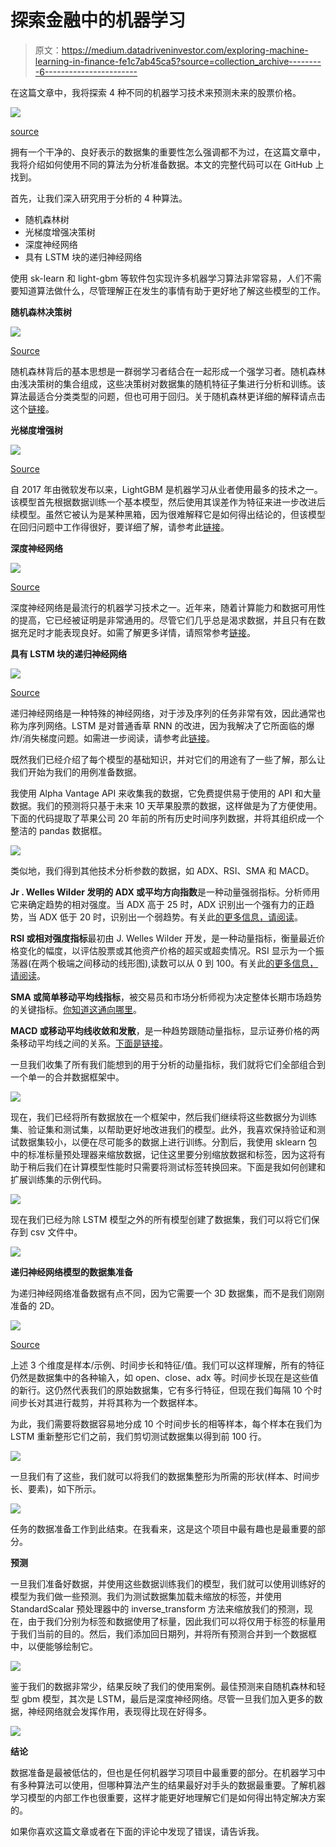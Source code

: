 # 探索金融中的机器学习

> 原文：<https://medium.datadriveninvestor.com/exploring-machine-learning-in-finance-fe1c7ab45ca5?source=collection_archive---------6----------------------->

在这篇文章中，我将探索 4 种不同的机器学习技术来预测未来的股票价格。

![](img/0c6dccdfb499971c00e6a230ebfb67e9.png)

[source](https://cdn-images-1.medium.com/max/2000/1*HN7Psu4WPRUjviY4STCG-A.png)

拥有一个干净的、良好表示的数据集的重要性怎么强调都不为过，在这篇文章中，我将介绍如何使用不同的算法为分析准备数据。本文的完整代码可以在 GitHub 上找到。

首先，让我们深入研究用于分析的 4 种算法。

*   随机森林树
*   光梯度增强决策树
*   深度神经网络
*   具有 LSTM 块的递归神经网络

使用 sk-learn 和 light-gbm 等软件包实现许多机器学习算法非常容易，人们不需要知道算法做什么，尽管理解正在发生的事情有助于更好地了解这些模型的工作。

**随机森林决策树**

![](img/279dda1a6bb2eb27734df9b76aa52c26.png)

[Source](https://www.google.co.uk/search?q=random+forest&tbm=isch&tbs=rimg:CVrIGyImKw0FIghayBsiJisNBSoSCVrIGyImKw0FESWScp0vj7q0&tbo=u#imgrc=WsgbIiYrDQVrxM:)

随机森林背后的基本思想是一群弱学习者结合在一起形成一个强学习者。随机森林由浅决策树的集合组成，这些决策树对数据集的随机特征子集进行分析和训练。该算法最适合分类类型的问题，但也可用于回归。关于随机森林更详细的解释请点击这个[链接](https://towardsdatascience.com/the-random-forest-algorithm-d457d499ffcd)。

**光梯度增强树**

![](img/2930b4c08c24909d2f356f9b0982fd9f.png)

[Source](https://littleml.files.wordpress.com/2017/03/boosted-trees-process.png)

自 2017 年由微软发布以来，LightGBM 是机器学习从业者使用最多的技术之一。该模型首先根据数据训练一个基本模型，然后使用其误差作为特征来进一步改进后续模型。虽然它被认为是某种黑箱，因为很难解释它是如何得出结论的，但该模型在回归问题中工作得很好，要详细了解，请参考此[链接](https://medium.com/kaggle-nyc/gradient-boosting-decision-trees-xgboost-vs-lightgbm-and-catboost-72df6979e0bb)。

**深度神经网络**

![](img/79f6086cef0cd7dc69bf154264f99ace.png)

[Source](https://cdn-images-1.medium.com/max/1200/1*N8UXaiUKWurFLdmEhEHiWg.jpeg)

深度神经网络是最流行的机器学习技术之一。近年来，随着计算能力和数据可用性的提高，它已经被证明是非常通用的。尽管它们几乎总是渴求数据，并且只有在数据充足时才能表现良好。如需了解更多详情，请照常参考[链接](https://towardsdatascience.com/introducing-deep-learning-and-neural-networks-deep-learning-for-rookies-1-bd68f9cf5883)。

**具有 LSTM 块的递归神经网络**

![](img/dea98160705f4aee17df7ec07ad176b3.png)

[Source](https://ars.els-cdn.com/content/image/1-s2.0-S0010482518300738-gr3.jpg)

递归神经网络是一种特殊的神经网络，对于涉及序列的任务非常有效，因此通常也称为序列网络。LSTM 是对普通香草 RNN 的改进，因为我解决了它所面临的爆炸/消失梯度问题。如需进一步阅读，请参考此[链接](https://hackernoon.com/understanding-architecture-of-lstm-cell-from-scratch-with-code-8da40f0b71f4)。

既然我们已经介绍了每个模型的基础知识，并对它们的用途有了一些了解，那么让我们开始为我们的用例准备数据。

我使用 Alpha Vantage API 来收集我的数据，它免费提供易于使用的 API 和大量数据。我们的预测将只基于未来 10 天苹果股票的数据，这样做是为了方便使用。下面的代码提取了苹果公司 20 年前的所有历史时间序列数据，并将其组织成一个整洁的 pandas 数据框。

![](img/d3d41654c9a20d27b91db69ea2cabcd0.png)

类似地，我们得到其他技术分析参数的数据，如 ADX、RSI、SMA 和 MACD。

**Jr . Welles Wilder 发明的 ADX 或平均方向指数**是一种动量强弱指标。分析师用它来确定趋势的相对强度。当 ADX 高于 25 时，ADX 识别出一个强有力的正趋势，当 ADX 低于 20 时，识别出一个弱趋势。有关此[的更多信息，请阅读](https://www.investopedia.com/terms/a/adx.asp)。

**RSI 或相对强度指标**最初由 J. Welles Wilder 开发，是一种动量指标，衡量最近价格变化的幅度，以评估股票或其他资产价格的超买或超卖情况。RSI 显示为一个振荡器(在两个极端之间移动的线形图),读数可以从 0 到 100。有关此[的更多信息，请阅读](https://www.investopedia.com/terms/r/rsi.asp)。

**SMA 或简单移动平均线指标**，被交易员和市场分析师视为决定整体长期市场趋势的关键指标。[你知道这通向哪里](https://www.investopedia.com/terms/s/sma.asp)。

**MACD 或移动平均线收敛和发散**，是一种趋势跟随动量指标，显示证券价格的两条移动平均线之间的关系。[下面是链接](https://www.investopedia.com/terms/m/macd.asp)。

一旦我们收集了所有我们能想到的用于分析的动量指标，我们就将它们全部组合到一个单一的合并数据框架中。

![](img/bcd5908c68987e95fd3ef7f6be76d0f6.png)

现在，我们已经将所有数据放在一个框架中，然后我们继续将这些数据分为训练集、验证集和测试集，以帮助更好地改进我们的模型。此外，我喜欢保持验证和测试数据集较小，以便在尽可能多的数据上进行训练。分割后，我使用 sklearn 包中的标准标量预处理器来缩放数据，记住这里要分别缩放数据和标签，因为这将有助于稍后我们在计算模型性能时只需要将测试标签转换回来。下面是我如何创建和扩展训练集的示例代码。

![](img/a336a815d57a614ff11c3c5eae10f1f6.png)

现在我们已经为除 LSTM 模型之外的所有模型创建了数据集，我们可以将它们保存到 csv 文件中。

![](img/dcd4e81f074fcc82ad7d87b048a95d48.png)

**递归神经网络模型的数据集准备**

为递归神经网络准备数据有点不同，因为它需要一个 3D 数据集，而不是我们刚刚准备的 2D。

![](img/005e7b4eb3982922be8408e28c34ae6f.png)

[Source](https://isaacchanghau.github.io/img/deeplearning/stockpredict/rnndata.png)

上述 3 个维度是样本/示例、时间步长和特征/值。我们可以这样理解，所有的特征仍然是数据集中的各种输入，如 open、close、adx 等。时间步长现在是这些值的新行。这仍然代表我们的原始数据集，它有多行特征，但现在我们每隔 10 个时间步长对其进行裁剪，并将其称为一个数据样本。

为此，我们需要将数据容易地分成 10 个时间步长的相等样本，每个样本在我们为 LSTM 重新整形它们之前，我们剪切测试数据集以得到前 100 行。

![](img/edb0efcffd594d8bcddc9c192ab00dfb.png)

一旦我们有了这些，我们就可以将我们的数据集整形为所需的形状(样本、时间步长、要素)，如下所示。

![](img/2eff3e8eadd1f8f2f5924d0d9a00ae4f.png)

任务的数据准备工作到此结束。在我看来，这是这个项目中最有趣也是最重要的部分。

**预测**

一旦我们准备好数据，并使用这些数据训练我们的模型，我们就可以使用训练好的模型为我们做一些预测。我们为测试数据集加载未缩放的标签，并使用 StandardScalar 预处理器中的 inverse_transform 方法来缩放我们的预测，现在，由于我们分别为标签和数据使用了标量，因此我们可以将仅用于标签的标量用于我们当前的目的。然后，我们添加回日期列，并将所有预测合并到一个数据框中，以便能够绘制它。

![](img/7bdc7c68675497b47cb1db0b656d2316.png)

鉴于我们的数据非常少，结果反映了我们的使用案例。最佳预测来自随机森林和轻型 gbm 模型，其次是 LSTM，最后是深度神经网络。尽管一旦我们加入更多的数据，神经网络就会发挥作用，表现得比现在好得多。

![](img/9bee69ff5ec850a78937a09e475327c5.png)

**结论**

数据准备是最被低估的，但也是任何机器学习项目中最重要的部分。在机器学习中有多种算法可以使用，但哪种算法产生的结果最好对手头的数据最重要。了解机器学习模型的内部工作也很重要，这样才能更好地理解它们是如何得出特定解决方案的。

如果你喜欢这篇文章或者在下面的评论中发现了错误，请告诉我。